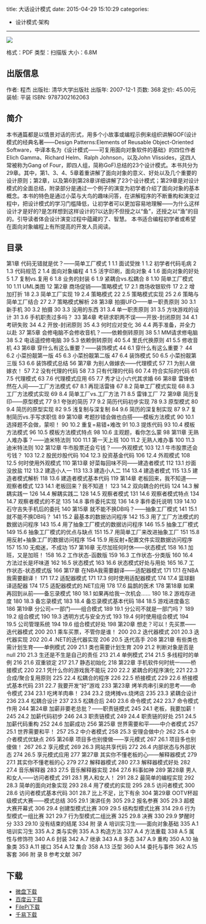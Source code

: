 title: 大话设计模式
date: 2015-04-29 15:10:29
categories:
  - 设计模式·架构
---

![](http://img5.douban.com/lpic/s6908318.jpg)

格式：PDF
类型：扫描版
大小：6.8M

<!--more-->

## 出版信息 ##

作者: 程杰 
出版社: 清华大学出版社
出版年: 2007-12-1
页数: 368
定价: 45.00元
装帧: 平装
ISBN: 9787302162063

## 简介 ##

本书通篇都是以情景对话的形式，用多个小故事或编程示例来组织讲解GOF(设计模式的经典名著——Design Patterns:Elements of Reusable Object-Oriented Software，中译本名为《设计模式——可复用面向对象软件的基础》的四位作者EIich Gamma、Richard Helm、Ralph Johnson，以及John Vlissides，这四人常被称为Gang of Four，即四人组，简称GoF)总结的23个设计模式。本书共分为29章。其中，第1、3、4、5章着重讲解了面向对象的意义、好处以及几个重要的设计原则；第2章，以及第6到第28章详细讲解了23个设计模式；第29章是对设计模式的全面总结，附录部分是通过一个例子的演变为初学者介绍了面向对象的基本概念。本书的特色是通过小菜与大鸟的趣味问答，在讲解程序的不断重构和演变过程中，把设计模式的学习门槛降低，让初学者可以更加容易地理解——为什么这样设计才是好的?是怎样想到这样设计的?以达到不但授之以“鱼”，还授之以“渔”的目的。引导读者体会设计演变过程中蕴藏的了、智慧。 本书适合编程初学者或希望在面向对象编程上有所提高的开发人员阅读。

## 目录 ##

第1章 代码无错就是优？——简单工厂模式 1
1.1 面试受挫 1
1.2 初学者代码毛病 2
1.3 代码规范 2
1.4 面向对象编程 4
1.5 活字印刷，面向对象 4
1.6 面向对象的好处 5
1.7 复制vs.复用 6
1.8 业务的封装 6
1.9 紧耦合vs.松耦合 8
1.10 简单工厂模式 10
1.11 UML类图 12
第2章 商场促销——策略模式 17
2.1 商场收银软件 17
2.2 增加打折 18
2.3 简单工厂实现 19
2.4 策略模式 22
2.5 策略模式实现 25
2.6 策略与简单工厂结合 27
2.7 策略模式解析 28
第3章 拍摄UFO——单一职责原则 30
3.1 新手机 30
3.2 拍摄 30
3.3 没用的东西 31
3.4 单一职责原则 31
3.5 方块游戏的设计 31
3.6 手机职责过多吗？ 33
第4章 考研求职两不误——开放-封闭原则 34
4.1 考研失败 34
4.2 开放-封闭原则 35
4.3 何时应对变化 36
4.4 两手准备，并全力以赴 37
第5章 会修电脑不会修收音机？——依赖倒转原则 38
5.1 MM请求修电脑 38
5.2 电话遥控修电脑 39
5.3 依赖倒转原则 40
5.4 里氏代换原则 41
5.5 修收音机 43
第6章 穿什么有这么重要？——装饰模式 44
6.1 穿什么有这么重要？ 44
6.2 小菜扮靓第一版 45
6.3 小菜扮靓第二版 47
6.4 装饰模式 50
6.5 小菜扮靓第三版 53
6.6 装饰模式总结 56
第7章 为别人做嫁衣——代理模式 57
7.1 为别人做嫁衣！ 57
7.2 没有代理的代码 58
7.3 只有代理的代码 60
7.4 符合实际的代码 61
7.5 代理模式 63
7.6 代理模式应用 65
7.7 秀才让小六代其求婚 66
第8章 雷锋依然在人间——工厂方法模式 67
8.1 再现活雷锋 67
8.2 简单工厂模式实现 68
8.3 工厂方法模式实现 69
8.4 简单工厂vs.工厂方法 71
8.5 雷锋工厂 72
第9章 简历复印——原型模式 77
9.1 夸张的简历 77
9.2 简历代码初步实现 78
9.3 原型模式 80
9.4 简历的原型实现 82
9.5 浅复制与深复制 84
9.6 简历的深复制实现 87
9.7 复制简历vs.手写求职信 89
第10章 考题抄错会做也白搭——模板方法模式 90
10.1 选择题不会做，蒙呗！ 90
10.2 重复=易错+难改 91
10.3 提炼代码 93
10.4 模板方法模式 96
10.5 模板方法模式特点 98
10.6 主观题，看你怎么蒙 98
第11章 无熟人难办事？——迪米特法则 100
11.1 第一天上班 100
11.2 无熟人难办事 100
11.3 迪米特法则 102
第12章 牛市股票还会亏钱？——外观模式 103
12.1 牛市股票还会亏钱？ 103
12.2 股民炒股代码 104
12.3 投资基金代码 106
12.4 外观模式 108
12.5 何时使用外观模式 110
第13章 好菜每回味不同——建造者模式 112
13.1 炒面没放盐 112
13.2 建造小人一 113
13.3 建造小人二 114
13.4 建造者模式 115
13.5 建造者模式解析 118
13.6 建造者模式基本代码 119
第14章 老板回来，我不知道——观察者模式 123
14.1 老板回来？我不知道！ 123
14.2 双向耦合的代码 124
14.3 解耦实践一 126
14.4 解耦实践二 128
14.5 观察者模式 131
14.6 观察者模式特点 134
14.7 观察者模式的不足 135
14.8 事件委托实现 136
14.9 事件委托说明 139
14.10 石守吉失手机后的委托 140
第15章 就不能不换DB吗？——抽象工厂模式 141
15.1 就不能不换DB吗？ 141
15.2 最基本的数据访问程序 142
15.3 用了工厂方法模式的数据访问程序 143
15.4 用了抽象工厂模式的数据访问程序 146
15.5 抽象工厂模式 149
15.6 抽象工厂模式的优点与缺点 151
15.7 用简单工厂来改进抽象工厂 151
15.8 用反射+抽象工厂的数据访问程序 154
15.9 用反射+配置文件实现数据访问程序 157
15.10 无痴迷，不成功 157
第16章 无尽加班何时休——状态模式 158
16.1 加班，又是加班！ 158
16.2 工作状态-函数版 159
16.3 工作状态-分类版 160
16.4 方法过长是坏味道 162
16.5 状态模式 163
16.6 状态模式好处与用处 165
16.7 工作状态-状态模式版 166
第17章 在NBA我需要翻译——适配器模式 171
17.1 在NBA我需要翻译！ 171
17.2 适配器模式 171
17.3 何时使用适配器模式 174
17.4 篮球翻译适配器 174
17.5 适配器模式的.NET应用 178
17.6 扁鹊的医术 178
第18章 如果再回到从前——备忘录模式 180
18.1 如果再给我一次机会…… 180
18.2 游戏存进度 180
18.3 备忘录模式 183
18.4 备忘录模式基本代码 184
18.5 游戏进度备忘 186
第19章 分公司=一部门——组合模式 189
19.1 分公司不就是一部门吗？ 189
19.2 组合模式 190
19.3 透明方式与安全方式 193
19.4 何时使用组合模式 194
19.5 公司管理系统 194
19.6 组合模式好处 198
第20章 想走？可以！先买票——迭代器模式 200
20.1 乘车买票，不管你是谁！ 200
20.2 迭代器模式 201
20.3 迭代器实现 202
20.4 .NET的迭代器实现 206
20.5 迭代高手 208
第21章 有些类也需计划生育——单例模式 209
21.1 类也需要计划生育 209
21.2 判断对象是否是null 210
21.3 生还是不生是自己的责任 213
21.4 单例模式 214
21.5 多线程时的单例 216
21.6 双重锁定 217
21.7 静态初始化 218
第22章 手机软件何时统一——桥接模式 220
22.1 凭什么你的游戏我不能玩 220
22.2 紧耦合的程序演化 221
22.3 合成/聚合复用原则 225
22.4 松耦合的程序 226
22.5 桥接模式 229
22.6 桥接模式基本代码 231
22.7 我要开发“好”游戏 233
第23章 烤羊肉串引来的思考——命令模式 234
23.1 吃烤羊肉串！ 234
23.2 烧烤摊vs.烧烤店 235
23.3 紧耦合设计 236
23.4 松耦合设计 237
23.5 松耦合后 240
23.6 命令模式 242
23.7 命令模式作用 244
第24章 加薪非要老总批？——职责链模式 245
24.1 老板，我要加薪！ 245
24.2 加薪代码初步 246
24.3 职责链模式 249
24.4 职责链的好处 251
24.5 加薪代码重构 252
24.6 加薪成功 256
第25章 世界需要和平——中介者模式 257
25.1 世界需要和平！ 257
25.2 中介者模式 258
25.3 安理会做中介 262
25.4 中介者模式优缺点 265
第26章 项目多也别傻做——享元模式 267
26.1 项目多也别傻做！ 267
26.2 享元模式 269
26.3 网站共享代码 272
26.4 内部状态与外部状态 274
26.5 享元模式应用 277
第27章 其实你不懂老板的心——解释器模式 279
27.1 其实你不懂老板的心 279
27.2 解释器模式 280
27.3 解释器模式好处 282
27.4 音乐解释器 283
27.5 音乐解释器实现 284
27.6 料事如神 289
第28章 男人和女人——访问者模式 291
28.1 男人和女人！ 291
28.2 最简单的编程实现 292
28.3 简单的面向对象实现 293
28.4 用了模式的实现 295
28.5 访问者模式 300
28.6 访问者模式基本代码 301
28.7 比上不足，比下有余 304
第29章 OOTV杯超级模式大赛——模式总结 305
29.1 演讲任务 305
29.2 报名参赛 305
29.3 超模大赛开幕式 306
29.4 创建型模式比赛 309
29.5 结构型模式比赛 314
29.6 行为型模式一组比赛 321
29.7 行为型模式二组比赛 325
29.8 决赛 330
29.9 梦醒时分 333
29.10 没有结束的结尾 334
附 录 A 培训实习生——面向对象基础 335
A.1 培训实习生 335
A.2 类与实例 335
A.3 构造方法 337
A.4 方法重载 338
A.5 属性与修饰符 340
A.6 封装 342
A.7 继承 343
A.8 多态 347
A.9 重构 350
A.10 抽象类 353
A.11 接口 354
A.12 集合 358
A.13 泛型 360
A.14 委托与事件 362
A.15 客套 366
附 录 B 参考文献 367

## 下载 ##

* [微盘下载](http://vdisk.weibo.com/s/aADaW4YROslqa)
* [百度云下载](http://pan.baidu.com/s/1sjkGzeP)
* [FilePi下载](http://filepi.com/i/Dpzm9Eo)
* [千易下载](http://1000eb.com/1ggdz)
